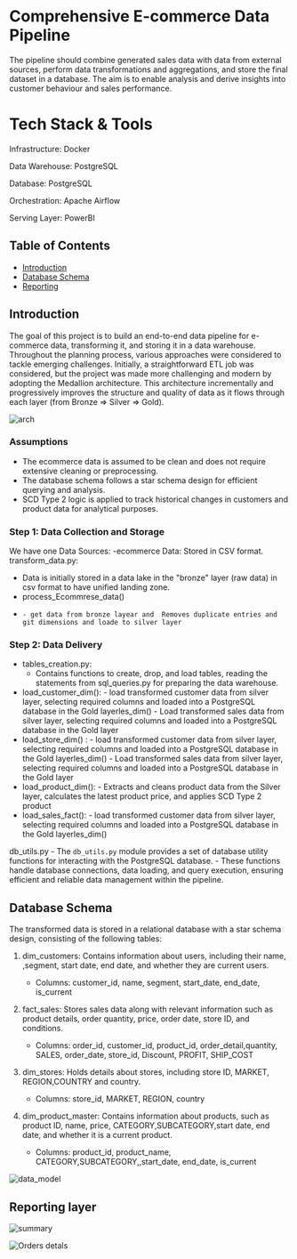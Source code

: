 # Comprehensive E-commerce Data Pipeline

The pipeline should combine generated sales data with data from external sources, perform data
transformations and aggregations, and store the final dataset in a database. 
The aim is to enable analysis and derive insights into customer behaviour and sales performance.

# Tech Stack & Tools

Infrastructure: Docker

Data Warehouse: PostgreSQL

Database: PostgreSQL

Orchestration: Apache Airflow

Serving Layer: PowerBI

## Table of Contents
- [Introduction](#introduction)
- [Database Schema](#database-schema)
- [Reporting](#reporting-layer)

## Introduction
The goal of this project is to build an end-to-end data pipeline for e-commerce data, transforming it, and storing it in a data warehouse. Throughout the planning process, various approaches were considered to tackle emerging challenges. 
Initially, a straightforward ETL job was considered, but the project was made more challenging and modern by adopting the Medallion architecture. 
This architecture incrementally and progressively improves the structure and quality of data as it flows through each layer (from Bronze ⇒ Silver ⇒ Gold).

![arch](https://github.com/MAHMOUDMAMDOH8/E2E-e-commerce-data-pipeline/assets/111503676/f9f4f600-137f-48af-bd2b-edc2799f76cd)

### Assumptions
- The ecommerce data is assumed to be clean and does not require extensive cleaning or preprocessing.
- The database schema follows a star schema design for efficient querying and analysis.
- SCD Type 2 logic is applied to track historical changes in customers and product data for analytical purposes.

### Step 1: Data Collection and Storage
We have  one Data Sources:
  -ecommerce Data: Stored in CSV format.
transform_data.py:
 -  Data is initially stored in a data lake in the "bronze" layer (raw data) in csv format to have unified landing zone.
 -  process_Ecommrese_data()
 -     - get data from bronze layear and  Removes duplicate entries and git dimensions and loade to silver layer
### Step 2: Data Delivery
 - tables_creation.py:
    - Contains functions to create, drop, and load tables, reading the statements from sql_queries.py for preparing the data warehouse.
 - load_customer_dim():
        - load transformed customer data from  silver layer, selecting required columns and loaded into a PostgreSQL database in the Gold layerles_dim()
        - Load transformed sales data from silver layer, selecting required columns and loaded into a PostgreSQL database in the Gold layer
 - load_store_dim() :
        -  load transformed customer data from  silver layer, selecting required columns and loaded into a PostgreSQL database in the Gold layerles_dim()
        -  Load transformed sales data from silver layer, selecting required columns and loaded into a PostgreSQL database in the Gold layer
 - load_product_dim():
        -  Extracts and cleans product data from the Silver layer, calculates the latest product price, and applies SCD Type 2  product
 - load_sales_fact():
        - load transformed customer data from  silver layer, selecting required columns and loaded into a PostgreSQL database in the Gold layerles_dim()
   
  db_utils.py
    - The `db_utils.py` module provides a set of database utility functions for interacting with the PostgreSQL database. 
    - These functions handle database connections, data loading, and query execution, ensuring efficient and reliable data management within the pipeline.
  
## Database Schema 
The transformed data is stored in a relational database with a star schema design, consisting of the following tables:
1. dim_customers: Contains information about users, including their name, ,segment, start date, end date, and whether they are current users.
    - Columns: customer_id, name, segment, start_date, end_date, is_current

2. fact_sales: Stores sales data along with relevant information such as product details, order quantity, price, order date, store ID, and  conditions.
    - Columns: order_id, customer_id, product_id, order_detail,quantity, SALES, order_date, store_id, Discount, PROFIT, SHIP_COST
3. dim_stores: Holds details about stores, including store ID, MARKET, REGION,COUNTRY and country.
    - Columns: store_id, MARKET, REGION, country

4. dim_product_master: Contains information about products, such as product ID, name, price, CATEGORY,SUBCATEGORY,start date, end date, and whether it is a current product.
    - Columns: product_id, product_name, CATEGORY,SUBCATEGORY,,start_date, end_date, is_current
  
![data_model](https://github.com/MAHMOUDMAMDOH8/E2E-e-commerce-data-pipeline/assets/111503676/fc4acd78-51ee-4611-a3c3-ff986004b513)

## Reporting layer


![summary](https://github.com/MAHMOUDMAMDOH8/E2E-e-commerce-data-pipeline/assets/111503676/7b1b29df-ac8a-47e8-9ce2-33c01f68c1b1)

![Orders detals](https://github.com/MAHMOUDMAMDOH8/E2E-e-commerce-data-pipeline/assets/111503676/519a7fd9-6c3a-40e4-b533-5e8c179c7416)




